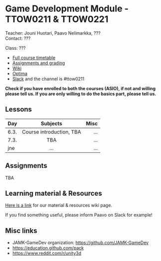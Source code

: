 # Game Development Module - TTOW0211 & TTOW0221

Teacher: Jouni Huotari, Paavo Nelimarkka, ???  
Contact: ???

Class: ???

- [Full course timetable](https://docs.google.com/spreadsheets/d/1ShNeOn9NxLJRXbAWSBZQAN_UrCkyc1bE3_25_HNp-ao/edit?usp=sharing)
- [Assignments and grading]()
- [Wiki](https://github.com/JAMK-IT/TTOW0211-TTOW0221-game-programming/wiki)
- [Optima](https://optima.jamk.fi/)
- [Slack](https://jamk-it.slack.com) and the channel is #ttow0211

**Check if you have enrolled to both the courses (ASIO), if not and willing please tell us. If you are only willing to do the basics part, please tell us.**

## Lessons
| Day | Subjects | Misc |
|:--------|:----------:|-----:|
| 6.3. | Course introduction, TBA | ... | 
| 7.3. | TBA | ... | 
| jne | ... | ... | 

## Assignments

TBA

## Learning material & Resources

[Here is a link](https://github.com/JAMK-IT/TTOW0211-TTOW0221-game-programming/wiki/material) for our material & resources wiki page. 

If you find something useful, please inform Paavo on Slack for example!
 
## Misc links

- JAMK-GameDev organization: https://github.com/JAMK-GameDev
- https://education.github.com/pack
- https://www.reddit.com/r/unity3d


